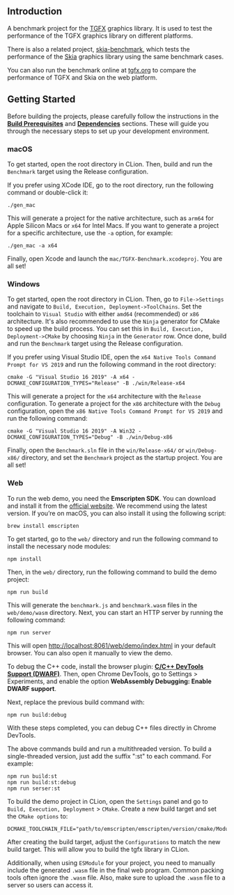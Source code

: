 ## Introduction
 A benchmark project for the [TGFX](https://github.com/Tencent/tgfx) graphics library. It is used to 
 test the performance of the TGFX graphics library on different platforms.

There is also a related project, [skia-benchmark](https://github.com/libpag/skia-benchmark), which
tests the performance of the [Skia](https://skia.org/) graphics library using the same benchmark cases.

You can also run the benchmark online at [tgfx.org](https://tgfx.org/benchmark) to compare the 
performance of TGFX and Skia on the web platform.


## Getting Started

Before building the projects, please carefully follow the instructions in the
[**Build Prerequisites**](https://github.com/Tencent/tgfx?tab=readme-ov-file#build-prerequisites) 
and [**Dependencies**](https://github.com/Tencent/tgfx?tab=readme-ov-file#dependencies) sections.
These will guide you through the necessary steps to set up your development environment.

### macOS
To get started, open the root directory in CLion. Then, build and run the `Benchmark` target using the
Release configuration.

If you prefer using XCode IDE, go to the root directory, run the following command or double-click
it:

```
./gen_mac
```

This will generate a project for the native architecture, such as `arm64` for Apple Silicon Macs or
`x64` for Intel Macs. If you want to generate a project for a specific architecture, use the `-a`
option, for example:

```
./gen_mac -a x64
```

Finally, open Xcode and launch the `mac/TGFX-Benchmark.xcodeproj`. You are all set!

### Windows

To get started, open the root directory in CLion. Then, go to `File->Settings` and navigate to
`Build, Execution, Deployment->ToolChains`. Set the toolchain to `Visual Studio` with either `amd64`
(recommended) or `x86` architecture. It's also recommended to use the `Ninja` generator for CMake to
speed up the build process. You can set this in `Build, Execution, Deployment->CMake` by choosing
`Ninja` in the `Generator` row. Once done, build and run the `Benchmark` target using the Release
configuration.

If you prefer using Visual Studio IDE, open the `x64 Native Tools Command Prompt for VS 2019` and
run the following command in the root directory:

```
cmake -G "Visual Studio 16 2019" -A x64 -DCMAKE_CONFIGURATION_TYPES="Release" -B ./win/Release-x64
```

This will generate a project for the `x64` architecture with the `Release` configuration. To generate
a project for the `x86` architecture with the `Debug` configuration, open the
`x86 Native Tools Command Prompt for VS 2019` and run the following command:

```
cmake -G "Visual Studio 16 2019" -A Win32 -DCMAKE_CONFIGURATION_TYPES="Debug" -B ./win/Debug-x86
```

Finally, open the `Benchmark.sln` file in the `win/Release-x64/` or `win/Debug-x86/` directory, and 
set the `Benchmark` project as the startup project. You are all set!

### Web

To run the web demo, you need the **Emscripten SDK**. You can download and install it from the
[official website](https://emscripten.org/). We recommend using the latest version. If you’re on
macOS, you can also install it using the following script:

```
brew install emscripten
```

To get started, go to the `web/` directory and run the following command to install the necessary
node modules:

```
npm install
```

Then, in the `web/` directory, run the following command to build the demo project:

```
npm run build
```

This will generate the `benchmark.js` and `benchmark.wasm` files in the `web/demo/wasm` directory.
Next, you can start an HTTP server by running the following command:

```
npm run server
```

This will open [http://localhost:8061/web/demo/index.html](http://localhost:8061/web/demo/index.html)
in your default browser. You can also open it manually to view the demo.

To debug the C++ code, install the browser plugin:
[**C/C++ DevTools Support (DWARF)**](https://chromewebstore.google.com/detail/cc++-devtools-support-dwa/pdcpmagijalfljmkmjngeonclgbbannb).
Then, open Chrome DevTools, go to Settings > Experiments, and enable the option
**WebAssembly Debugging: Enable DWARF support**.

Next, replace the previous build command with:

```
npm run build:debug
```

With these steps completed, you can debug C++ files directly in Chrome DevTools.

The above commands build and run a multithreaded version. To build a single-threaded version,
just add the suffix ":st" to each command. For example:

```
npm run build:st
npm run build:st:debug
npm run serser:st
``` 

To build the demo project in CLion, open the `Settings` panel and go to `Build, Execution, Deployment` > `CMake`.
Create a new build target and set the `CMake options` to:

```
DCMAKE_TOOLCHAIN_FILE="path/to/emscripten/emscripten/version/cmake/Modules/Platform/Emscripten.cmake"
```

After creating the build target, adjust the `Configurations` to match the new build target. This will
allow you to build the tgfx library in CLion.

Additionally, when using `ESModule` for your project, you need to manually include the generated
`.wasm` file in the final web program. Common packing tools often ignore the `.wasm` file. Also,
make sure to upload the `.wasm` file to a server so users can access it.